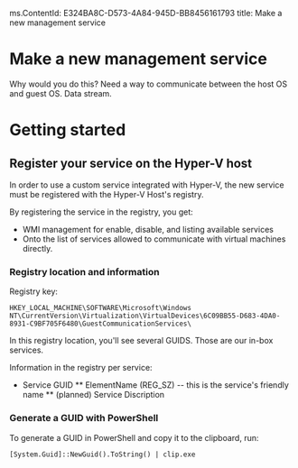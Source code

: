 ms.ContentId: E324BA8C-D573-4A84-945D-BB8456161793
title: Make a new management service

# Make a new management service #
Why would you do this?
Need a way to communicate between the host OS and guest OS.  Data stream.

# Getting started #
## Register your service on the Hyper-V host ##
In order to use a custom service integrated with Hyper-V, the new service must be registered with the Hyper-V Host's registry.

By registering the service in the registry, you get:
*  WMI management for enable, disable, and listing available services
*  Onto the list of services allowed to communicate with virtual machines directly.

### Registry location and information ###
Registry key:

    HKEY_LOCAL_MACHINE\SOFTWARE\Microsoft\Windows NT\CurrentVersion\Virtualization\VirtualDevices\6C09BB55-D683-4DA0-8931-C9BF705F6480\GuestCommunicationServices\

In this registry location, you'll see several GUIDS.  Those are our in-box services.

Information in the registry per service:
*  Service GUID
    **  ElementName (REG_SZ) -- this is the service's friendly name
    **  (planned) Service Discription

### Generate a GUID with PowerShell ###
To generate a GUID in PowerShell and copy it to the clipboard, run:

    [System.Guid]::NewGuid().ToString() | clip.exe


